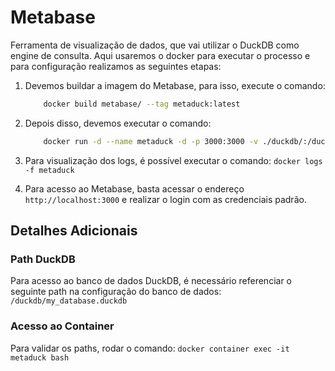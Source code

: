 # Metabase

Ferramenta de visualização de dados, que vai utilizar o DuckDB como engine de consulta. Aqui usaremos o docker para executar o processo e para configuração realizamos as seguintes etapas:

1. Devemos buildar a imagem do Metabase, para isso, execute o comando:

    ```bash
        docker build metabase/ --tag metaduck:latest
    ```

2. Depois disso, devemos executar o comando:

    ```bash
        docker run -d --name metaduck -d -p 3000:3000 -v ./duckdb/:/duckdb/ -m 2GB metaduck
    ```

3. Para visualização dos logs, é possível executar o comando: `docker logs -f metaduck`

4. Para acesso ao Metabase, basta acessar o endereço `http://localhost:3000` e realizar o login com as credenciais padrão.

## Detalhes Adicionais

### Path DuckDB

Para acesso ao banco de dados DuckDB, é necessário referenciar o seguinte path na configuração do banco de dados: `/duckdb/my_database.duckdb`

### Acesso ao Container

Para validar os paths, rodar o comando: `docker container exec -it metaduck bash`